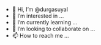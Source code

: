 - 👋 Hi, I’m @durgasuyal
- 👀 I’m interested in ...
- 🌱 I’m currently learning ...
- 💞️ I’m looking to collaborate on ...
- 📫 How to reach me ...

<!---
durgasuyal/durgasuyal is a ✨ special ✨ repository because its `README.md` (this file) appears on your GitHub profile.
You can click the Preview link to take a look at your changes.
--->

